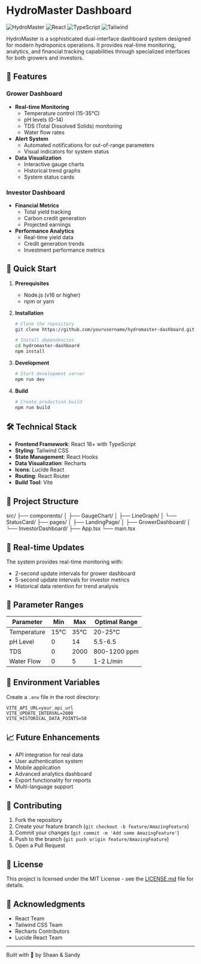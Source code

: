 # HydroMaster Dashboard

![HydroMaster](https://img.shields.io/badge/HydroMaster-1.0.0-green)
![React](https://img.shields.io/badge/React-18.0.0-blue)
![TypeScript](https://img.shields.io/badge/TypeScript-5.0.0-blue)
![Tailwind](https://img.shields.io/badge/Tailwind-3.0.0-blueviolet)

HydroMaster is a sophisticated dual-interface dashboard system designed for modern hydroponics operations. It provides real-time monitoring, analytics, and financial tracking capabilities through specialized interfaces for both growers and investors.

## 🌱 Features

### Grower Dashboard

- **Real-time Monitoring**
  - Temperature control (15-35°C)
  - pH levels (0-14)
  - TDS (Total Dissolved Solids) monitoring
  - Water flow rates
- **Alert System**
  - Automated notifications for out-of-range parameters
  - Visual indicators for system status
- **Data Visualization**
  - Interactive gauge charts
  - Historical trend graphs
  - System status cards

### Investor Dashboard

- **Financial Metrics**
  - Total yield tracking
  - Carbon credit generation
  - Projected earnings
- **Performance Analytics**
  - Real-time yield data
  - Credit generation trends
  - Investment performance metrics

## 🚀 Quick Start

1. **Prerequisites**
   - Node.js (v16 or higher)
   - npm or yarn

2. **Installation**

   ```bash
   # Clone the repository
   git clone https://github.com/yourusername/hydromaster-dashboard.git

   # Install dependencies
   cd hydromaster-dashboard
   npm install
   ```

3. **Development**

   ```bash
   # Start development server
   npm run dev
   ```

4. **Build**

   ```bash
   # Create production build
   npm run build
   ```

## 🛠 Technical Stack

- **Frontend Framework**: React 18+ with TypeScript
- **Styling**: Tailwind CSS
- **State Management**: React Hooks
- **Data Visualization**: Recharts
- **Icons**: Lucide React
- **Routing**: React Router
- **Build Tool**: Vite

## 📁 Project Structure

src/
├── components/
│ ├── GaugeChart/
│ ├── LineGraph/
│ └── StatusCard/
├── pages/
│ ├── LandingPage/
│ ├── GrowerDashboard/
│ └── InvestorDashboard/
├── App.tsx
└── main.tsx

## 🔄 Real-time Updates

The system provides real-time monitoring with:

- 2-second update intervals for grower dashboard
- 5-second update intervals for investor metrics
- Historical data retention for trend analysis

## 🎯 Parameter Ranges

| Parameter    | Min  | Max  | Optimal Range |
|-------------|------|------|---------------|
| Temperature | 15°C | 35°C | 20-25°C      |
| pH Level    | 0    | 14   | 5.5-6.5      |
| TDS         | 0    | 2000 | 800-1200 ppm |
| Water Flow  | 0    | 5    | 1-2 L/min    |

## 🔐 Environment Variables

Create a `.env` file in the root directory:

```env
VITE_API_URL=your_api_url
VITE_UPDATE_INTERVAL=2000
VITE_HISTORICAL_DATA_POINTS=50
```

## 📈 Future Enhancements

- API integration for real data
- User authentication system
- Mobile application
- Advanced analytics dashboard
- Export functionality for reports
- Multi-language support

## 🤝 Contributing

1. Fork the repository
2. Create your feature branch (`git checkout -b feature/AmazingFeature`)
3. Commit your changes (`git commit -m 'Add some AmazingFeature'`)
4. Push to the branch (`git push origin feature/AmazingFeature`)
5. Open a Pull Request

## 📝 License

This project is licensed under the MIT License - see the [LICENSE.md](LICENSE.md) file for details.

## 🙏 Acknowledgments

- React Team
- Tailwind CSS Team
- Recharts Contributors
- Lucide React Team

---

Built with 💚 by Shaan & Sandy
